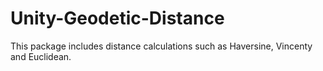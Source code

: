 # Unity-Geodetic-Distance
This package includes distance calculations such as Haversine, Vincenty and Euclidean.

